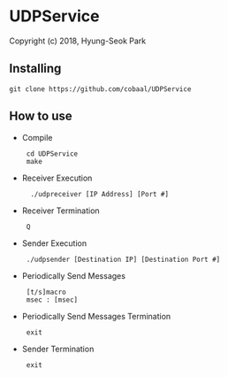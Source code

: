 # UDPService

Copyright (c) 2018, Hyung-Seok Park

## Installing

	git clone https://github.com/cobaal/UDPService

## How to use

 - Compile
 
		cd UDPService
		make 

 - Receiver Execution
 
		 ./udpreceiver [IP Address] [Port #]

 - Receiver Termination

		Q

 - Sender Execution

		./udpsender [Destination IP] [Destination Port #]

 - Periodically Send Messages

		[t/s]macro
		msec : [msec]

 - Periodically Send Messages Termination

		exit

 - Sender Termination

		exit
		

